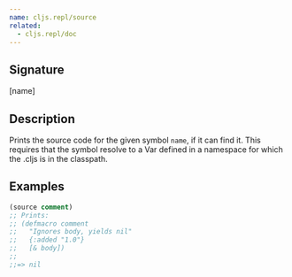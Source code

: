 ```yaml
---
name: cljs.repl/source
related:
  - cljs.repl/doc
---
```


## Signature
[name]


## Description

Prints the source code for the given symbol `name`, if it can find it.  This
requires that the symbol resolve to a Var defined in a namespace for which the
.cljs is in the classpath.


## Examples

```clj
(source comment)
;; Prints:
;; (defmacro comment
;;   "Ignores body, yields nil"
;;   {:added "1.0"}
;;   [& body])
;;
;;=> nil
```
